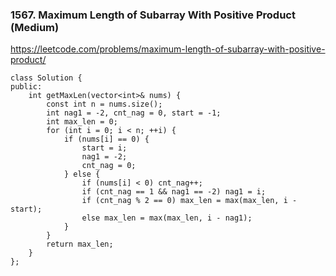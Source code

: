 ### 1567. Maximum Length of Subarray With Positive Product (Medium)

https://leetcode.com/problems/maximum-length-of-subarray-with-positive-product/

```
class Solution {
public:
    int getMaxLen(vector<int>& nums) {
        const int n = nums.size();
        int nag1 = -2, cnt_nag = 0, start = -1;
        int max_len = 0;
        for (int i = 0; i < n; ++i) {
            if (nums[i] == 0) {
                start = i;
                nag1 = -2;
                cnt_nag = 0;
            } else {
                if (nums[i] < 0) cnt_nag++;
                if (cnt_nag == 1 && nag1 == -2) nag1 = i;
                if (cnt_nag % 2 == 0) max_len = max(max_len, i - start);
                else max_len = max(max_len, i - nag1);
            }
        }
        return max_len;
    }
};
```
